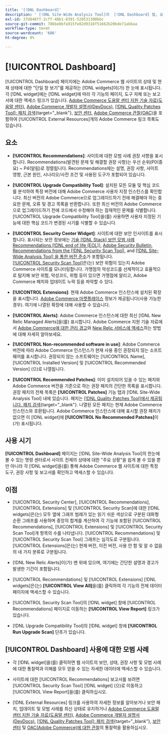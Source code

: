 ```yaml
---
title: '[!DNL Dashboard]'
description: ' [!DNL Site-Wide Analysis Tool]의  [!DNL Dashboard] 탭, 요소, 사용 시기, 이점 및 모범 사례에 대해 알아봅니다.'
exl-id: 37d848ff-2cff-48b1-8391-520531300bbc
source-git-commit: 786be8bfa915fe82d9316f51662b20bde71abbaa
workflow-type: tm+mt
source-wordcount: '686'
ht-degree: 0%

---
```


# [!UICONTROL Dashboard]

[!UICONTROL Dashboard] 페이지에는 Adobe Commerce 웹 사이트의 상태 및 현재 상태에 대한 &quot;단일 창 보기&quot;를 제공하는 [!DNL widgets]이(가) 한 눈에 표시됩니다. 각 [!DNL widget]에는 [!DNL widget]에 따라 각 기능의 페이지, 도구 자체 또는 보고서에 대한 액세스 링크가 있습니다.
[Adobe Commerce 도움말 센터 지원 기술 자료(도움말 센터)](https://experienceleague.adobe.com/docs/commerce-knowledge-base/kb/overview.html), [Adobe Commerce 개발자 설명서(DevDocs)](https://developer.adobe.com/commerce/docs/), [[!DNL Quality Patches Tool]: 패치 검색](https://experienceleague.adobe.com/tools/commerce-quality-patches/index.html){target="_blank"}, [보안 센터](https://helpx.adobe.com/security.html), [Adobe Commerce 관찰(OAC)](https://experienceleague.adobe.com/docs/commerce-operations/tools/observation-for-adobe-commerce/intro.html)을 포함하여 [!UICONTROL External Resources]개의 Adobe Commerce 링크 목록도 있습니다.

## 요소

* **[!UICONTROL Recommendations]**: 사이트에 대한 모범 사례 권장 사항을 표시합니다. Recommendations(발견된 문제 및 해결할 권장 사항)는 우선 순위(P0(중요) ~ P4(알림)로 정렬됩니다.
Recommendations에는 설명, 권장 사항, 사이트 영향, 근본 원인, 시나리오/사전 조건 및 사용된 도구가 포함되어 있습니다.

* **[!UICONTROL Upgrade Compatibility Tool]**: 설치된 모든 모듈 및 핵심 코드를 분석하여 특정 버전에 대해 Adobe Commerce 사용자 지정 인스턴스를 확인합니다. 최신 버전의 Adobe Commerce으로 업그레이드하기 전에 해결해야 하는 중요한 문제, 오류 및 경고 목록을 반환합니다. 또한 최신 버전의 Adobe Commerce으로 업그레이드하기 전에 코드에서 수정해야 하는 잠재적인 문제를 식별합니다.
[!UICONTROL Upgrade Compatibility Tool]을(를) 사용하면 사용자 지정된 기능에 대한 핵심 코드가 변경된 시기를 식별할 수 있습니다.

* **[!UICONTROL Security Center Widget]**: 사이트에 대한 보안 인사이트를 표시합니다.
표시되는 보안 정보에는 [기술 [!DNL Stack] 보안 모범 사례 Recommendations [!DNL end of life (EOL)]](https://experienceleague.adobe.com/docs/commerce-operations/installation-guide/system-requirements.html), [Adobe Security Bulletin](https://helpx.adobe.com/security/security-bulletin.html), [Recommendations from the [!DNL Security Scan Tool]](https://experienceleague.adobe.com/docs/commerce-admin/systems/security/security-scan.html), and [[!DNL Site-Wide Analysis Tool] 을 통한 버전 준수](https://experienceleague.adobe.com/docs/commerce-operations/tools/site-wide-analysis-tool/recommendations.html)가 포함됩니다.<br>
[[!UICONTROL Security Scan Tool]](https://experienceleague.adobe.com/docs/commerce-admin/systems/security/security-scan.html)은(는) 보안 위험이 있는지 Adobe Commerce 사이트를 모니터링합니다. 가맹점의 악성코드를 선제적이고 효율적으로 탐지해 보안 위험, 악성코드, 위협 등이 있으면 가맹점에 알리고, Adobe Commerce 패치와 업데이트 누락 등을 파악할 수 있다.

* **[!UICONTROL Extensions]**: 현재 Adobe Commerce 인스턴스에 설치된 확장을 표시합니다. [Adobe Commerce 마켓플레이스](https://marketplace.magento.com/extensions.html) 정보가 제공됩니다(사용 가능한 경우). 여기에 나열된 확장에 대해 사용할 수 있습니다.

* **[!UICONTROL Alerts]**: Adobe Commerce 인스턴스에 대한 최신 [!DNL New Relic Managed Alerts]을(를) 표시합니다. Adobe Commerce 지원 기술 자료에서 [Adobe Commerce에 대한 관리 경고](https://experienceleague.adobe.com/docs/commerce-knowledge-base/kb/support-tools/managed-alerts/managed-alerts-for-magento-commerce.html)와 [New Relic 서비스에 액세스](https://experienceleague.adobe.com/docs/commerce-knowledge-base/kb/faq/access-new-relic-services.html)하는 방법에 대해 자세히 알아보세요.

* **[!UICONTROL Non-recommended software in use]**: Adobe Commerce 버전에 따라 Adobe Commerce 인스턴스가 현재 사용 중인 권장되지 않는 소프트웨어를 표시합니다. 권장되지 않는 소프트웨어는 [!UICONTROL Name], [!UICONTROL Installed Version] 및 [!UICONTROL Recommended Version] (으)로 나열됩니다.

* **[!UICONTROL Recommended Patches]**: 이미 설치되어 있을 수 있는 패치와 Adobe Commerce 버전을 기준으로 하는 권장 패치의 간단한 목록을 표시합니다. 권장 패치의 전체 목록은 **[!UICONTROL Patches]** 기능 탭과 [!DNL Site-Wide Analysis Tool] 내에 있습니다. 패치는 [[!DNL Quality Patches Tool]에서 제공됩니다. 패치 검색](https://experienceleague.adobe.com/tools/commerce-quality-patches/index.html){target="_blank"}. 나열된 모든 패치는 현재 Adobe Commerce 인스턴스와 호환됩니다.
Adobe Commerce 인스턴스에 대해 표시할 권장 패치가 없으면 이 [!DNL widget]에 **[!UICONTROL No Recommended Patches]**&#x200B;이(가) 표시됩니다.

## 사용 시기

**[!UICONTROL Dashboard]** 페이지는 [!DNL Site-Wide Analysis Tool]의 한눈에 볼 수 있는 명령 센터로서 사이트 전체의 상태에 대한 &quot;주요 상황&quot;을 쉽게 볼 수 있을 뿐만 아니라 각 [!DNL widget]을(를) 통해 Adobe Commerce 웹 사이트에 대한 특정 도구, 권장 사항 및 보고서를 확인하고 액세스할 수 있습니다.

## 이점

* [!UICONTROL Security Center], [!UICONTROL Recommendations], [!UICONTROL Extensions] 및 [!UICONTROL Security Scan]에 대한 [!DNL widgets]은(는) 모두 옆에 그래프 범례가 있는 읽기 쉬운 색상으로 구분된 대화형 순환 그래프를 사용하며 중앙의 합계를 계산하여 각 기능에 포함된 [!UICONTROL Recommendations], [!UICONTROL Extensions] 및 [!UICONTROL Security Scan Tool]개 항목의 수를 나타냅니다. [!UICONTROL Recommendations] 및 [!UICONTROL Security Scan Tool] 그래프는 심각도로 구분됩니다. [!UICONTROL Extensions]은(는) 현재 버전, 이전 버전, 사용 안 함 및 알 수 없음의 네 가지 분류로 구분됩니다.

* [!DNL New Relic Alerts]이(가) 맨 위에 있으며, 여기에는 간단한 설명과 경고가 발생한 기간이 포함됩니다.

* [!UICONTROL Recommendations] 및 [!UICONTROL Extensions] [!DNL widgets]은(는) **[!UICONTROL View All]**&#x200B;을(를) 클릭하여 각 기능의 전체 데이터 페이지에 액세스할 수 있습니다.

* [!UICONTROL Security Scan Tool]의 [!DNL widget] 창에 [!UICONTROL Recommendations] 페이지로 이동하는 **[!UICONTROL View Report]** 링크가 있습니다.

* [!DNL Upgrade Compatibility Tool]의 [!DNL widget] 창에 **[!UICONTROL Run Upgrade Scan]** 단추가 있습니다.

## [!UICONTROL Dashboard] 사용에 대한 모범 사례

* 각 [!DNL widget]을(를) 클릭하면 웹 사이트의 보안, 상태, 권장 사항 및 모범 사례에 대한 통찰력과 이해를 모두 얻을 수 있는 자세한 데이터에 액세스할 수 있습니다.

* 사이트에 대한 [!UICONTROL Recommendations] 보고서를 보려면 [!UICONTROL Security Scan Tool] [!DNL widget] (으)로 이동하고 [!UICONTROL View Report]을(를) 클릭하십시오.

* [!DNL External Resources] 링크를 사용하여 자세한 정보를 알아보거나 보안 패치, 업데이트 및 모범 사례를 최신 상태로 유지하거나 [Adobe Commerce 도움말 센터 지원 기술 자료(도움말 센터)](https://experienceleague.adobe.com/docs/commerce-knowledge-base/kb/overview.html), [Adobe Commerce 개발자 설명서(DevDocs)](https://developer.adobe.com/commerce/docs/), [[!DNL Quality Patches Tool]: 패치 검색](https://experienceleague.adobe.com/tools/commerce-quality-patches/index.html){target="_blank"}, [보안 센터](https://helpx.adobe.com/security.html) 및 [OAC(Adobe Commerce)에 대한 관찰](https://experienceleague.adobe.com/docs/commerce-operations/tools/observation-for-adobe-commerce/intro.html)의 통찰력을 활용하십시오.
